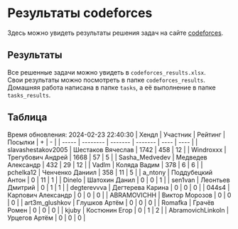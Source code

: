# Результаты codeforces
Здесь можно увидеть результаты решения задач на сайте [codeforces](https://codeforces.com). 

## Результаты
Все решенные задачи можно увидеть в `codeforces_results.xlsx`.   
Свои результаты можно посмотреть в папке `codeforces_results`.  
Домашняя работа написана в папке `tasks`, а её выполнение в папке `tasks_results`.

## Таблица
Время обновления: 2024-02-23 22:40:30
| Хендл | Участник | Рейтинг | Посылки | +    | -    |
| ----- | -------- | ------- | ------- | ---- | ---- |
| slavashestakov2005 | Шестаков Вячеслав | 1742 | 458 | 12 |
| Windroxxx | Трегубович Андрей | 1668 | 57 | 5 |
| Sasha_Medvedev | Медведев Александр | 432 | 29 | 12 |
| Vadlm | Коляда Вадим | 378 | 6 | 6 |
| pchelka12 | Ченченко Даниил | 358 | 11 | 5 |
| a_ntony | Поддубецкий Антон | 0 | 11 | 1 |
| Dinelo | Шатохин Данил | 0 | 0 | 1 |
| sen1van | Леонтьев Дмитрий | 0 | 1 | 1 |
| degterevvva | Дегтерева Карина | 0 | 0 | 0 |
| 044s4 | Карпович Александр | 0 | 0 | 0 |
| ABRAMOVICHH | Виктор Морозов | 0 | 0 | 0 |
| art3m_glushkov | Глушков Артём | 0 | 0 | 0 |
| Romafka | Грачёв Ромен | 0 | 0 | 0 |
| kjuby | Костюнин Егор | 0 | 1 | 2 |
| AbramovichLinkoln | Урцегов Артём | 0 | 0 | 0 |
